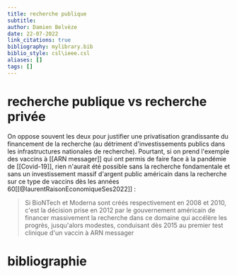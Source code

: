 ```yaml
---
title: recherche publique
subtitle:
author: Damien Belvèze
date: 22-07-2022
link_citations: true
bibliography: mylibrary.bib
biblio_style: csl\ieee.csl
aliases: []
tags: []
---
```


# recherche publique vs recherche privée

On oppose souvent les deux pour justifier une privatisation grandissante du financement de la recherche (au détriment d'investissements publics dans les infrastructures nationales de recherche). Pourtant, si on prend l'exemple des vaccins à [[ARN messager]] qui ont permis de faire face à la pandémie de [[Covid-19]], rien n'aurait été possible sans la recherche fondamentale et sans un investissement massif d'argent public américain dans la recherche sur ce type de vaccins dès les années 60[[@laurentRaisonEconomiqueSes2022]] : 

> Si BioNTech et Moderna sont créés respectivement en 2008 et 2010, c'est la décision prise en 2012 par le gouvernement américain de financer massivement la recherche dans ce domaine qui accélère les progrès, jusqu'alors modestes, conduisant dès 2015 au premier test clinique d'un vaccin à ARN messager





# bibliographie


